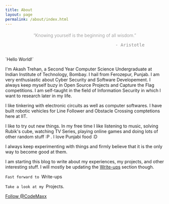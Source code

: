 ```yaml
---
title: About
layout: page
permalink: /about/index.html
---
```

<center><h4 style="font-weight: 300; opacity: 0.5;">
“Knowing yourself is the beginning of all wisdom.”<br>
<pre style="border: none;">                                  - Aristotle</pre>
</h4></center>
<footer class="footer-main" style="padding: 5px 0;">
</footer>
`Hello World!`

I'm Akash Trehan, a Second Year Computer Science Undergraduate at Indian Institute of Technology, Bombay. I hail from Ferozepur, Punjab. I am very enthusiastic about Cyber Security and Software Developement. I always keep myself buzy in Open Source Projects and Capture the Flag competitions.
I am self-taught in the field of Information Security in which I want to research later in my life.

I like tinkering with electronic circuits as well as computer softwares. I have built robotic vehicles for Line Follower and Obstacle Crossing comptetions here at IIT.

I like to try out new things. In my free time I like listening to music, solving Rubik's cube, watching TV Series, playing online games and doing lots of other random stuff :P . I love Punjabi food :D

I always keep experimenting with things and firmly believe that it is the only way to become good at them.

I am starting this blog to write about my experiences, my projects, and other interesting stuff. I will mostly be updating the [Write-ups](../writeups) section though.

`Fast forward to `<a href='../writeups' style="text-decoration:none">Write-ups</a>

`Take a look at my `<a href='../projects' style="text-decoration:none">Projects.</a>

<a class="github-button" href="https://github.com/CodeMaxx" data-style="mega" data-count-href="/CodeMaxx/followers" data-count-api="/users/CodeMaxx#followers" data-count-aria-label="# followers on GitHub" aria-label="Follow @CodeMaxx on GitHub">Follow @CodeMaxx</a>
